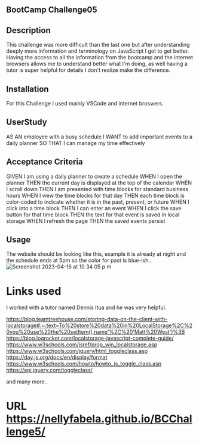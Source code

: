 ## BootCamp Challenge05


## Description

This challenge was more difficult than the last one but after understanding deeply more information and terminology on JavaScript I got to get better. Having the access to all the information from the bootcamp and the internet browsers allows me to understand better what I'm doing, as well having a tutor is super helpful for details I don't realize make the difference.

## Installation

For this Challenge I used mainly VSCode and internet broswers. 

## UserStudy 
AS AN employee with a busy schedule
I WANT to add important events to a daily planner
SO THAT I can manage my time effectively

## Acceptance Criteria
GIVEN I am using a daily planner to create a schedule
WHEN I open the planner
THEN the current day is displayed at the top of the calendar
WHEN I scroll down
THEN I am presented with time blocks for standard business hours
WHEN I view the time blocks for that day
THEN each time block is color-coded to indicate whether it is in the past, present, or future
WHEN I click into a time block
THEN I can enter an event
WHEN I click the save button for that time block
THEN the text for that event is saved in local storage
WHEN I refresh the page
THEN the saved events persist

## Usage

The website should be looking like this, example it is already at night and the schedule ends at 5pm so the color for past is blue-ish..
![Screenshot 2023-04-16 at 10 34 05 p m](https://user-images.githubusercontent.com/126216168/232379000-03c80f43-b589-40a5-aec0-77a1a34721e3.png)

# Links used

I worked with a tutor named Dennis Itua and he was very helpful.

https://blog.teamtreehouse.com/storing-data-on-the-client-with-localstorage#:~:text=To%20store%20data%20in%20LocalStorage%2C%20you%20use%20the%20setItem(),name'%2C%20'Matt%20West')%3B
https://blog.logrocket.com/localstorage-javascript-complete-guide/
https://www.w3schools.com/jsref/prop_win_localstorage.asp
https://www.w3schools.com/jquery/html_toggleclass.asp
https://day.js.org/docs/en/display/format
https://www.w3schools.com/howto/howto_js_toggle_class.asp
https://api.jquery.com/toggleclass/

and many more..


# URL https://nellyfabela.github.io/BCChallenge5/
